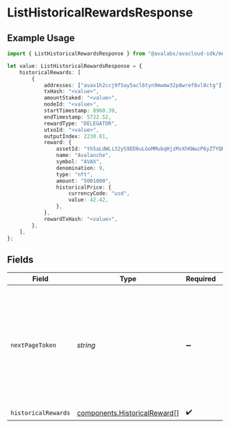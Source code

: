 # ListHistoricalRewardsResponse

## Example Usage

```typescript
import { ListHistoricalRewardsResponse } from "@avalabs/avacloud-sdk/models/components";

let value: ListHistoricalRewardsResponse = {
    historicalRewards: [
        {
            addresses: ["avax1h2ccj9f5ay5acl6tyn9mwmw32p8wref8vl8ctg"],
            txHash: "<value>",
            amountStaked: "<value>",
            nodeId: "<value>",
            startTimestamp: 8960.39,
            endTimestamp: 5722.52,
            rewardType: "DELEGATOR",
            utxoId: "<value>",
            outputIndex: 2230.81,
            reward: {
                assetId: "th5aLdWLi32yS9ED6uLGoMMubqHjzMsXhKWwzP6yZTYQKYzof",
                name: "Avalanche",
                symbol: "AVAX",
                denomination: 9,
                type: "nft",
                amount: "5001000",
                historicalPrice: {
                    currencyCode: "usd",
                    value: 42.42,
                },
            },
            rewardTxHash: "<value>",
        },
    ],
};
```

## Fields

| Field                                                                                                                                  | Type                                                                                                                                   | Required                                                                                                                               | Description                                                                                                                            |
| -------------------------------------------------------------------------------------------------------------------------------------- | -------------------------------------------------------------------------------------------------------------------------------------- | -------------------------------------------------------------------------------------------------------------------------------------- | -------------------------------------------------------------------------------------------------------------------------------------- |
| `nextPageToken`                                                                                                                        | *string*                                                                                                                               | :heavy_minus_sign:                                                                                                                     | A token, which can be sent as `pageToken` to retrieve the next page. If this field is omitted or empty, there are no subsequent pages. |
| `historicalRewards`                                                                                                                    | [components.HistoricalReward](../../models/components/historicalreward.md)[]                                                           | :heavy_check_mark:                                                                                                                     | N/A                                                                                                                                    |
